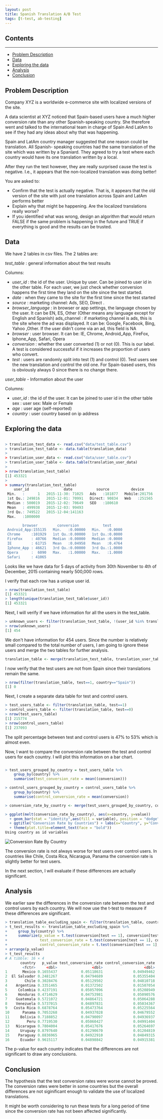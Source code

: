 ```yaml
---
layout: post
title: Spanish Translation A/B Test
tags: [t-test, ab-testing]
---
```


## Contents
---

* [Problem Description](#problem-description)
* [Data](#data)
* [Exploring the data](#exploring-the-data)
* [Analysis](#analysis)
* [Conclusion](#conclusion)


## Problem Description

Company XYZ is a worldwide e-commerce site with localized versions of the site.

A data scientist at XYZ noticed that Spain-based users have a much higher conversion rate than any other Spanish-speaking country. She therefore went and talked to the international team in charge of Spain And LatAm to see if they had any ideas about why that was happening.

Spain and LatAm country manager suggested that one reason could be translation. All Spanish- speaking countries had the same translation of the site which was written by a Spaniard. They agreed to try a test where each country would have its one translation written by a local.

After they run the test however, they are really surprised cause the test is negative. I.e., it appears that the non-localized translation was doing better!

You are asked to:

* Confirm that the test is actually negative. That is, it appears that the old version of the site with just one translation across Spain and LatAm performs better
* Explain why that might be happening. Are the localized translations really worse?
* If you identified what was wrong, design an algorithm that would return FALSE if the same problem is happening in the future and TRUE if everything is good and the results can be trusted.

## Data
We have 2 tables in csv files. The 2 tables are:

*test_table* : general information about the test results

Columns:

* *user_id* : the id of the user. Unique by user. Can be joined to user id in the other table. For each user, we just check whether conversion happens the first time they land on the site since the test started.
* *date* : when they came to the site for the first time since the test started
* *source* : marketing channel: Ads, SEO, Direct .
* *browser_language* : in browser or app settings, the language chosen by the user. It can be EN, ES, Other (Other means any language except for English and Spanish) ads_channel : if marketing channel is ads, this is the site where the ad was displayed. It can be: Google, Facebook, Bing, Yahoo ,Other. If the user didn't come via an ad, this field is NA
* *browser* : user browser. It can be: IE, Chrome, Android_App, FireFox, Iphone_App, Safari, Opera
* *conversion* : whether the user converted (1) or not (0). This is our label. A test is considered successful if it increases the proportion of users who convert.
* *test* : users are randomly split into test (1) and control (0). Test users see the new translation and control the old one. For Spain-based users, this is obviously always 0 since there is no change there.



*user_table* - Information about the user

Columns:

* *user_id* : the id of the user. It can be joined to user id in the other table sex : user sex: Male or Female
* *age* : user age (self-reported)
* *country* : user country based on ip address

## Exploring the data

~~~ r

> translation_test_data <- read.csv("data/test_table.csv")
> translation_test_table <- data.table(translation_data)
>
> translation_user_data <- read.csv("data/user_table.csv")
> translation_user_table <- data.table(translation_user_data)
>
> nrow(translation_test_table)
[1] 453321
>
> summary(translation_test_table)
    user_id                date           source          device       browser_language   ads_channel
 Min.   :      1   2015-11-30: 71025   Ads   :181877   Mobile:201756   EN   : 63137     Bing    : 13689
 1st Qu.: 249816   2015-12-01: 70991   Direct: 90834   Web   :251565   ES   :377547     Facebook: 68425
 Median : 500019   2015-12-02: 70649   SEO   :180610                   Other: 12637     Google  : 68180
 Mean   : 499938   2015-12-03: 99493                                                    Other   :  4148
 3rd Qu.: 749522   2015-12-04:141163                                                    Yahoo   : 27435
 Max.   :1000000                                                                        NA's    :271444

        browser         conversion           test
 Android_App:155135   Min.   :0.00000   Min.   :0.0000
 Chrome     :101929   1st Qu.:0.00000   1st Qu.:0.0000
 FireFox    : 40766   Median :0.00000   Median :0.0000
 IE         : 61715   Mean   :0.04958   Mean   :0.4764
 Iphone_App : 46621   3rd Qu.:0.00000   3rd Qu.:1.0000
 Opera      :  6090   Max.   :1.00000   Max.   :1.0000
 Safari     : 41065
~~~

Looks like we have data for 5 days of activity from 30th November to 4th of December, 2015 containing nearly 500,000 rows.

I verify that each row has a unique user id.

~~~ r
> nrow(translation_test_table)
[1] 453321
> length(unique(translation_test_table$user_id))
[1] 453321
~~~

Next, I will verify if we have information for all the users in the test_table.

~~~ r
> unknown_users <- filter(translation_test_table, !(user_id %in% translation_user_table$user_id) )
> nrow(unknown_users)
[1] 454
~~~

We don't have information for 454 users. Since the number is relatively small compared to the total number of users, I am going to ignore these users and merge the two tables for further analysis.

~~~ r
translation_table <- merge(translation_test_table, translation_user_table, by = "user_id")
~~~

I now verify that the test users are not from Spain since their translations remain the same.

~~~ r
> nrow(filter(translation_table, test==1, country=="Spain"))
[1] 0
~~~

Next, I create a separate data table for test and control users.

~~~ r
> test_users_table <- filter(translation_table, test==1)
> control_users_table <- filter(translation_table, test==0)
> nrow(test_users_table)
[1] 215774
> nrow(control_users_table)
[1] 237093
~~~

The split percentage between test and control users is 47%  to 53% which is almost even.

Now, I want to compare the conversion rate between the test and control users for each country. I will plot this information on a bar chart.

~~~ r

> test_users_grouped_by_country = test_users_table %>%
    group_by(country) %>%
    summarise(test_conversion_rate = mean((conversion)))

> control_users_grouped_by_country = control_users_table %>%
    group_by(country) %>%
    summarise(control_conversion_rate = mean(conversion))

> conversion_rate_by_country <- merge(test_users_grouped_by_country, control_users_grouped_by_country, by = "country")

> ggplot(melt(conversion_rate_by_country), aes(x=country, y=value))
  + geom_bar(stat = "identity",aes(fill = variable), position = "dodge")
  + ggtitle("Conversion Rate by Countries") + labs(x="Country", y="Conversion Rate")
  + theme(plot.title=element_text(face = "bold"))
Using country as id variables
~~~

![Conversion Rate By Country](/data-analysis/assets/conversion-rate-by-spanish-countries.png)

The conversion rate is not always worse for test users over control users. In countries like Chile, Costa Rica, Nicaragua, Panama the conversion rate is slightly better for test users.

In the next section, I will evaluate if these differences are actually significant.

## Analysis

We earlier saw the differences in the conversion rate between the test and control users by each country. We will now use the t-test to measure if these differences are significant.

~~~ r
> translation_table_excluding_spain <- filter(translation_table, country != "Spain")
> t_test_results <- translation_table_excluding_spain %>%
+     group_by(country) %>%
+     summarize(p_value = t.test(conversion[test == 1], conversion[test == 0])$p.value,
+               test_conversion_rate = t.test(conversion[test == 1], conversion[test == 0])$estimate[1],
+               control_conversion_rate = t.test(conversion[test == 1], conversion[test == 0])$estimate[2]) %>%
+ arrange(p_value)
> t_test_results
# A tibble: 16 × 4
       country   p_value test_conversion_rate control_conversion_rate
        <fctr>     <dbl>                <dbl>                   <dbl>
1       Mexico 0.1655437           0.05118631              0.04949462
2  El Salvador 0.2481267           0.04794689              0.05355404
3        Chile 0.3028476           0.05129502              0.04810718
4    Argentina 0.3351465           0.01372502              0.01507054
5     Colombia 0.4237191           0.05057096              0.05208949
6     Honduras 0.4714629           0.04753981              0.05090576
7    Guatemala 0.5721072           0.04864721              0.05064288
8    Venezuela 0.5737015           0.04897831              0.05034367
9   Costa Rica 0.6878764           0.05473764              0.05225564
10      Panama 0.7053268           0.04937028              0.04679552
11     Bolivia 0.7188852           0.04790097              0.04936937
12        Peru 0.7719530           0.05060427              0.04991404
13   Nicaragua 0.7804004           0.05417676              0.05264697
14     Uruguay 0.8797640           0.01290670              0.01204819
15    Paraguay 0.8836965           0.04922910              0.04849315
16     Ecuador 0.9615117           0.04898842              0.04915381
~~~

The p-value for each country indicates that the differences are not significant to draw any conclusions.

## Conclusion

The hypothesis that the test conversion rates were worse cannot be proved. The conversion rates were better in some countries but the overall differences are not siginificant enough to validate the use of localized translations.

It might be worth considering to run these tests for a long period of time since the conversion rate has not been affected significantly.
